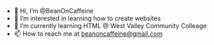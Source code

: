 - 👋 Hi, I’m @BeanOnCaffeine
- 👀 I’m interested in learning how to create websites
- 🌱 I’m currently learning HTML @ West Valley Community Colleage
- 📫 How to reach me at beanoncaffeine@gmail.com

<!---
BeanOnCaffeine/BeanOnCaffeine is a ✨ special ✨ repository because its `README.md` (this file) appears on your GitHub profile.
You can click the Preview link to take a look at your changes.
--->
